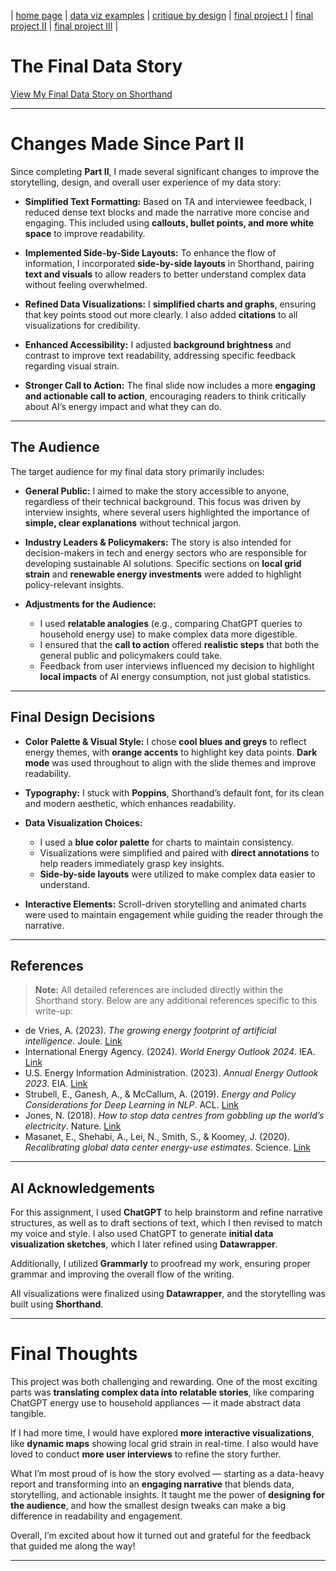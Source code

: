 | [home page](https://aritra1804.github.io/aritra-dataviz-portfolio/) | [data viz examples](dataviz-examples) | [critique by design](critique-by-design) | [final project I](final-project-part-one) | [final project II](final-project-part-two) | [final project III](final-project-part-three) |

# The Final Data Story

[View My Final Data Story on Shorthand](https://carnegiemellon.shorthandstories.com/the-hidden-cost-of-ai-is-ai-really-an-energy-monster)

---

# Changes Made Since Part II

Since completing **Part II**, I made several significant changes to improve the storytelling, design, and overall user experience of my data story:

- **Simplified Text Formatting:** Based on TA and interviewee feedback, I reduced dense text blocks and made the narrative more concise and engaging. This included using **callouts, bullet points, and more white space** to improve readability.
  
- **Implemented Side-by-Side Layouts:** To enhance the flow of information, I incorporated **side-by-side layouts** in Shorthand, pairing **text and visuals** to allow readers to better understand complex data without feeling overwhelmed.

- **Refined Data Visualizations:** I **simplified charts and graphs**, ensuring that key points stood out more clearly. I also added **citations** to all visualizations for credibility.

- **Enhanced Accessibility:** I adjusted **background brightness** and contrast to improve text readability, addressing specific feedback regarding visual strain.

- **Stronger Call to Action:** The final slide now includes a more **engaging and actionable call to action**, encouraging readers to think critically about AI’s energy impact and what they can do.

---

## The Audience

The target audience for my final data story primarily includes:

- **General Public:** I aimed to make the story accessible to anyone, regardless of their technical background. This focus was driven by interview insights, where several users highlighted the importance of **simple, clear explanations** without technical jargon.

- **Industry Leaders & Policymakers:** The story is also intended for decision-makers in tech and energy sectors who are responsible for developing sustainable AI solutions. Specific sections on **local grid strain** and **renewable energy investments** were added to highlight policy-relevant insights.

- **Adjustments for the Audience:**  
  - I used **relatable analogies** (e.g., comparing ChatGPT queries to household energy use) to make complex data more digestible.  
  - I ensured that the **call to action** offered **realistic steps** that both the general public and policymakers could take.  
  - Feedback from user interviews influenced my decision to highlight **local impacts** of AI energy consumption, not just global statistics.

---

## Final Design Decisions

- **Color Palette & Visual Style:** I chose **cool blues and greys** to reflect energy themes, with **orange accents** to highlight key data points. **Dark mode** was used throughout to align with the slide themes and improve readability.

- **Typography:** I stuck with **Poppins**, Shorthand’s default font, for its clean and modern aesthetic, which enhances readability.

- **Data Visualization Choices:**  
  - I used a **blue color palette** for charts to maintain consistency.  
  - Visualizations were simplified and paired with **direct annotations** to help readers immediately grasp key insights.  
  - **Side-by-side layouts** were utilized to make complex data easier to understand.

- **Interactive Elements:** Scroll-driven storytelling and animated charts were used to maintain engagement while guiding the reader through the narrative.

---

## References

> **Note:** All detailed references are included directly within the Shorthand story. Below are any additional references specific to this write-up:

- de Vries, A. (2023). *The growing energy footprint of artificial intelligence*. Joule. [Link](https://doi.org/10.1016/j.joule.2023.01.001)  
- International Energy Agency. (2024). *World Energy Outlook 2024*. IEA. [Link](https://www.iea.org/reports/world-energy-outlook-2024)  
- U.S. Energy Information Administration. (2023). *Annual Energy Outlook 2023*. EIA. [Link](https://www.eia.gov/outlooks/aeo/)  
- Strubell, E., Ganesh, A., & McCallum, A. (2019). *Energy and Policy Considerations for Deep Learning in NLP*. ACL. [Link](https://doi.org/10.18653/v1/P19-1355)  
- Jones, N. (2018). *How to stop data centres from gobbling up the world’s electricity*. Nature. [Link](https://doi.org/10.1038/d41586-018-06610-y)  
- Masanet, E., Shehabi, A., Lei, N., Smith, S., & Koomey, J. (2020). *Recalibrating global data center energy-use estimates*. Science. [Link](https://doi.org/10.1126/science.aba3758)

---

## AI Acknowledgements

For this assignment, I used **ChatGPT** to help brainstorm and refine narrative structures, as well as to draft sections of text, which I then revised to match my voice and style. I also used ChatGPT to generate **initial data visualization sketches**, which I later refined using **Datawrapper**.

Additionally, I utilized **Grammarly** to proofread my work, ensuring proper grammar and improving the overall flow of the writing.

All visualizations were finalized using **Datawrapper**, and the storytelling was built using **Shorthand**.

---

# Final Thoughts

This project was both challenging and rewarding. One of the most exciting parts was **translating complex data into relatable stories**, like comparing ChatGPT energy use to household appliances — it made abstract data tangible.

If I had more time, I would have explored **more interactive visualizations**, like **dynamic maps** showing local grid strain in real-time. I also would have loved to conduct **more user interviews** to refine the story further.

What I’m most proud of is how the story evolved — starting as a data-heavy report and transforming into an **engaging narrative** that blends data, storytelling, and actionable insights. It taught me the power of **designing for the audience**, and how the smallest design tweaks can make a big difference in readability and engagement.

Overall, I’m excited about how it turned out and grateful for the feedback that guided me along the way!

---
